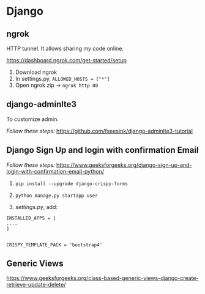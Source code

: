 # Django

## ngrok

HTTP tunnel. It allows sharing my code online.

https://dashboard.ngrok.com/get-started/setup

1. Download ngrok
2. In settings.py, `ALLOWED_HOSTS = ["*"]`
3. Open ngrok zip -> `ngrok http 80`

## django-adminlte3

To customize admin.

_Follow these steps:_ https://github.com/fseesink/django-adminlte3-tutorial

## Django Sign Up and login with confirmation Email

_Follow these steps:_ https://www.geeksforgeeks.org/django-sign-up-and-login-with-confirmation-email-python/

1. `pip install --upgrade django-crispy-forms`

2. `python manage.py startapp user`

3. _settings.py_, add:

```
INSTALLED_APPS = [
....
]


CRISPY_TEMPLATE_PACK = 'bootstrap4'
```
## Generic Views

https://www.geeksforgeeks.org/class-based-generic-views-django-create-retrieve-update-delete/